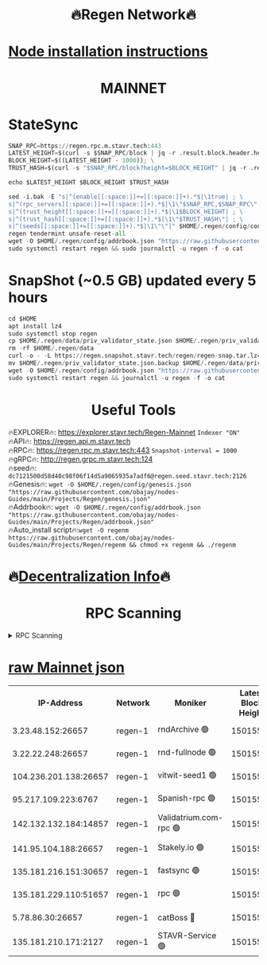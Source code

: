 <h1 align="center"> 🔥Regen Network🔥</h1>

[Node installation instructions](https://github.com/obajay/nodes-Guides/tree/main/Projects/Regen)
=
<h1 align="center"> MAINNET</h1>

# StateSync
```python
SNAP_RPC=https://regen.rpc.m.stavr.tech:443
LATEST_HEIGHT=$(curl -s $SNAP_RPC/block | jq -r .result.block.header.height); \
BLOCK_HEIGHT=$((LATEST_HEIGHT - 1000)); \
TRUST_HASH=$(curl -s "$SNAP_RPC/block?height=$BLOCK_HEIGHT" | jq -r .result.block_id.hash)

echo $LATEST_HEIGHT $BLOCK_HEIGHT $TRUST_HASH

sed -i.bak -E "s|^(enable[[:space:]]+=[[:space:]]+).*$|\1true| ; \
s|^(rpc_servers[[:space:]]+=[[:space:]]+).*$|\1\"$SNAP_RPC,$SNAP_RPC\"| ; \
s|^(trust_height[[:space:]]+=[[:space:]]+).*$|\1$BLOCK_HEIGHT| ; \
s|^(trust_hash[[:space:]]+=[[:space:]]+).*$|\1\"$TRUST_HASH\"| ; \
s|^(seeds[[:space:]]+=[[:space:]]+).*$|\1\"\"|" $HOME/.regen/config/config.toml
regen tendermint unsafe-reset-all
wget -O $HOME/.regen/config/addrbook.json "https://raw.githubusercontent.com/obajay/nodes-Guides/main/Projects/Regen/addrbook.json"
sudo systemctl restart regen && sudo journalctl -u regen -f -o cat
```
# SnapShot (~0.5 GB) updated every 5 hours
```python
cd $HOME
apt install lz4
sudo systemctl stop regen
cp $HOME/.regen/data/priv_validator_state.json $HOME/.regen/priv_validator_state.json.backup
rm -rf $HOME/.regen/data
curl -o - -L https://regen.snapshot.stavr.tech/regen/regen-snap.tar.lz4 | lz4 -c -d - | tar -x -C $HOME/.regen --strip-components 2
mv $HOME/.regen/priv_validator_state.json.backup $HOME/.regen/data/priv_validator_state.json
wget -O $HOME/.regen/config/addrbook.json "https://raw.githubusercontent.com/obajay/nodes-Guides/main/Projects/Regen/addrbook.json"
sudo systemctl restart regen && journalctl -u regen -f -o cat
```

 <h1 align="center"> Useful Tools</h1>

🔥EXPLORER🔥:     https://explorer.stavr.tech/Regen-Mainnet        `Indexer "ON"` \
🔥API🔥:          https://regen.api.m.stavr.tech \
🔥RPC🔥:          https://regen.rpc.m.stavr.tech:443              `Snapshot-interval = 1000` \
🔥gRPC🔥:         http://regen.grpc.m.stavr.tech:124 \
🔥seed🔥:      `dc7121500d58d40c98f06f14d5a9065935a7adf6@regen.seed.stavr.tech:2126` \
🔥Genesis🔥:   `wget -O $HOME/.regen/config/genesis.json "https://raw.githubusercontent.com/obajay/nodes-Guides/main/Projects/Regen/genesis.json"` \
🔥Addrbook🔥:  `wget -O $HOME/.regen/config/addrbook.json "https://raw.githubusercontent.com/obajay/nodes-Guides/main/Projects/Regen/addrbook.json"` \
🔥Auto_install script🔥:`wget -O regenm https://raw.githubusercontent.com/obajay/nodes-Guides/main/Projects/Regen/regenm && chmod +x regenm && ./regenm`

🔥[Decentralization Info](https://github.com/obajay/StateSync-snapshots/tree/main/Projects/Regen/Decentralization)🔥
=
<h1 align="center"> RPC Scanning</h1>

<details>
<summary>RPC Scanning</summary>

<h2 align="center"> We scan nodes in real time every 4 hours. And we provide the final result of RPC endpoints.
We cannot influence the operation of these nodes in any way. </h2>


```python
If Voting Power is higher than 0 --> then the Node is a validator of the network and may be subject to attack and be a potential threat to the chain.
```
```python
We marked such validators with a red symbol
```

</details>

[raw Mainnet json](https://rpc-check.regenm.stavr.tech/regenm/rpc-regenm-result.json)
=


<table><tr><th>IP-Address</th><th>Network</th><th>Moniker</th><th>Latest Block Height</th><th>Earliest Block Height</th><th>Catching Up</th><th>Tx Index</th><th>Voting Power</th><th>Scan Time</th></tr><tr><td>3.23.48.152:26657</td><td>regen-1</td><td>rndArchive 🟢</td><td>15015524</td><td>1</td><td>False</td><td>on</td><td>0</td><td>2024-03-07T12:52:01.461279483UTC</td></tr><tr><td>3.22.22.248:26657</td><td>regen-1</td><td>rnd-fullnode 🟢</td><td>15015523</td><td>4134001</td><td>False</td><td>on</td><td>0</td><td>2024-03-07T12:51:58.777560904UTC</td></tr><tr><td>104.236.201.138:26657</td><td>regen-1</td><td>vitwit-seed1 🟢</td><td>15015519</td><td>8943001</td><td>False</td><td>on</td><td>0</td><td>2024-03-07T12:51:30.957047812UTC</td></tr><tr><td>95.217.109.223:6767</td><td>regen-1</td><td>Spanish-rpc 🟢</td><td>15015526</td><td>10068001</td><td>False</td><td>on</td><td>0</td><td>2024-03-07T12:52:16.607560901UTC</td></tr><tr><td>142.132.132.184:14857</td><td>regen-1</td><td>Validatrium.com-rpc 🟢</td><td>15015526</td><td>11175001</td><td>False</td><td>on</td><td>0</td><td>2024-03-07T12:52:16.812393267UTC</td></tr><tr><td>141.95.104.188:26657</td><td>regen-1</td><td>Stakely.io 🟢</td><td>15015522</td><td>13442501</td><td>False</td><td>on</td><td>0</td><td>2024-03-07T12:51:49.957138241UTC</td></tr><tr><td>135.181.216.151:30657</td><td>regen-1</td><td>fastsync 🟢</td><td>15015525</td><td>14457001</td><td>False</td><td>off</td><td>0</td><td>2024-03-07T12:52:06.095205533UTC</td></tr><tr><td>135.181.229.110:51657</td><td>regen-1</td><td>rpc 🟢</td><td>15015521</td><td>14844001</td><td>False</td><td>on</td><td>0</td><td>2024-03-07T12:51:47.695198963UTC</td></tr><tr><td>5.78.86.30:26657</td><td>regen-1</td><td>catBoss 🔴</td><td>15015529</td><td>14962001</td><td>False</td><td>on</td><td>9029020111</td><td>2024-03-07T12:52:32.111790417UTC</td></tr><tr><td>135.181.210.171:2127</td><td>regen-1</td><td>STAVR-Service 🟢</td><td>15015530</td><td>15014001</td><td>False</td><td>on</td><td>0</td><td>2024-03-07T12:52:36.472452978UTC</td></tr></table>